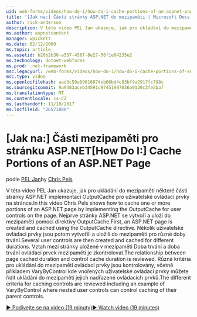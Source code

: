 ```yaml
---
uid: web-forms/videos/how-do-i/how-do-i-cache-portions-of-an-aspnet-page
title: '[Jak na:] Části stránky ASP.NET do mezipaměti | Microsoft Docs'
author: rick-anderson
description: V této video PEL Jan ukazuje, jak pro ukládání do mezipaměti některé části stránky ASP.NET implementací OutputCache pro uživatelské ovládací prvky na stránce. První,...
ms.author: aspnetcontent
manager: wpickett
ms.date: 02/12/2009
ms.topic: article
ms.assetid: b20b2b30-a557-4567-8e27-56f1e04235e2
ms.technology: dotnet-webforms
ms.prod: .net-framework
msc.legacyurl: /web-forms/videos/how-do-i/how-do-i-cache-portions-of-an-aspnet-page
msc.type: video
ms.openlocfilehash: aad3c59a89616874eb66bd4c83bf9a2917fc798c
ms.sourcegitcommit: 9a9483aceb34591c97451997036a9120c3fe2baf
ms.translationtype: MT
ms.contentlocale: cs-CZ
ms.lasthandoff: 11/10/2017
ms.locfileid: "26571888"
---
```

<a name="how-do-i-cache-portions-of-an-aspnet-page"></a><span data-ttu-id="e2a31-104">[Jak na:] Části mezipaměti pro stránku ASP.NET</span><span class="sxs-lookup"><span data-stu-id="e2a31-104">[How Do I:] Cache Portions of an ASP.NET Page</span></span>
====================
<span data-ttu-id="e2a31-105">podle [PEL Jan](https://twitter.com/chrispels)</span><span class="sxs-lookup"><span data-stu-id="e2a31-105">by [Chris Pels](https://twitter.com/chrispels)</span></span>

<span data-ttu-id="e2a31-106">V této video PEL Jan ukazuje, jak pro ukládání do mezipaměti některé části stránky ASP.NET implementací OutputCache pro uživatelské ovládací prvky na stránce.</span><span class="sxs-lookup"><span data-stu-id="e2a31-106">In this video Chris Pels shows how to cache one or more portions of an ASP.NET page by implementing the OutputCache for user controls on the page.</span></span> <span data-ttu-id="e2a31-107">Nejprve stránky ASP.NET se vytvoří a uloží do mezipaměti pomocí direktivy OutputCache.</span><span class="sxs-lookup"><span data-stu-id="e2a31-107">First, an ASP.NET page is created and cached using the OutputCache directive.</span></span> <span data-ttu-id="e2a31-108">Několik uživatelské ovládací prvky jsou potom vytvořili a uložili do mezipaměti pro různé doby trvání.</span><span class="sxs-lookup"><span data-stu-id="e2a31-108">Several user controls are then created and cached for different durations.</span></span> <span data-ttu-id="e2a31-109">Vztah mezi stránky uložené v mezipaměti Doba trvání a doba trvání ovládací prvek mezipaměti je zkontrolovat.</span><span class="sxs-lookup"><span data-stu-id="e2a31-109">The relationship between page cached duration and control cache duration is reviewed.</span></span> <span data-ttu-id="e2a31-110">Různá kritéria pro ukládání do mezipaměti ovládací prvky jsou kontrolovány, včetně příkladem VaryByControl kde vnořených uživatelské ovládací prvky můžete řídit ukládání do mezipaměti jejich nadřazené ovládacích prvků.</span><span class="sxs-lookup"><span data-stu-id="e2a31-110">The different criteria for caching controls are reviewed including an example of VaryByControl where nested user controls can control caching of their parent controls.</span></span>

[<span data-ttu-id="e2a31-111">&#9654; Podívejte se na video (19 minuty)</span><span class="sxs-lookup"><span data-stu-id="e2a31-111">&#9654; Watch video (19 minutes)</span></span>](https://channel9.msdn.com/Blogs/ASP-NET-Site-Videos/how-do-i-cache-portions-of-an-aspnet-page)
